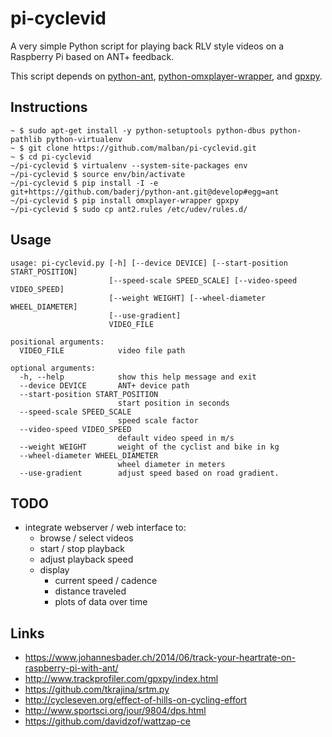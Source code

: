 # pi-cyclevid

A very simple Python script for playing back RLV style videos on a Raspberry Pi based on ANT+ feedback.

This script depends on [python-ant](https://github.com/baderj/python-ant), [python-omxplayer-wrapper](https://github.com/willprice/python-omxplayer-wrapper), and [gpxpy](https://github.com/tkrajina/gpxpy).

## Instructions

```
~ $ sudo apt-get install -y python-setuptools python-dbus python-pathlib python-virtualenv
~ $ git clone https://github.com/malban/pi-cyclevid.git
~ $ cd pi-cyclevid 
~/pi-cyclevid $ virtualenv --system-site-packages env
~/pi-cyclevid $ source env/bin/activate
~/pi-cyclevid $ pip install -I -e git+https://github.com/baderj/python-ant.git@develop#egg=ant
~/pi-cyclevid $ pip install omxplayer-wrapper gpxpy
~/pi-cyclevid $ sudo cp ant2.rules /etc/udev/rules.d/
```
## Usage

```
usage: pi-cyclevid.py [-h] [--device DEVICE] [--start-position START_POSITION]
                      [--speed-scale SPEED_SCALE] [--video-speed VIDEO_SPEED]
                      [--weight WEIGHT] [--wheel-diameter WHEEL_DIAMETER]
                      [--use-gradient]
                      VIDEO_FILE

positional arguments:
  VIDEO_FILE            video file path

optional arguments:
  -h, --help            show this help message and exit
  --device DEVICE       ANT+ device path
  --start-position START_POSITION
                        start position in seconds
  --speed-scale SPEED_SCALE
                        speed scale factor
  --video-speed VIDEO_SPEED
                        default video speed in m/s
  --weight WEIGHT       weight of the cyclist and bike in kg
  --wheel-diameter WHEEL_DIAMETER
                        wheel diameter in meters
  --use-gradient        adjust speed based on road gradient.
```

## TODO
* integrate webserver / web interface to:
  * browse / select videos
  * start / stop playback
  * adjust playback speed
  * display
    * current speed / cadence
    * distance traveled
    * plots of data over time
    

## Links
* https://www.johannesbader.ch/2014/06/track-your-heartrate-on-raspberry-pi-with-ant/
* http://www.trackprofiler.com/gpxpy/index.html
* https://github.com/tkrajina/srtm.py
* http://cycleseven.org/effect-of-hills-on-cycling-effort
* http://www.sportsci.org/jour/9804/dps.html
* https://github.com/davidzof/wattzap-ce

